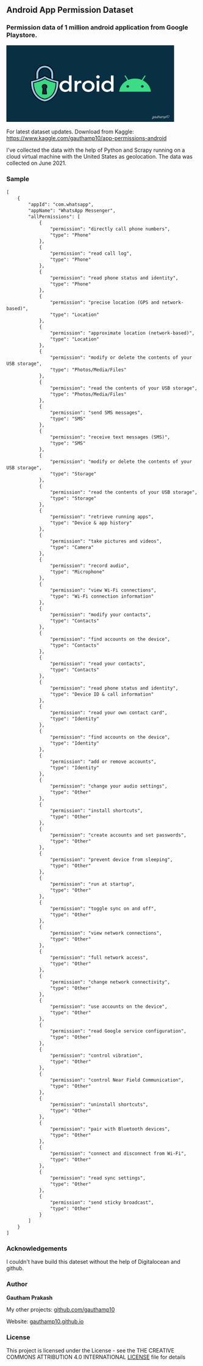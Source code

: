## Android App Permission Dataset

### Permission data of 1 million android application from Google Playstore.
<img src="banner.png" width="440" height="200" />


For latest dataset updates. Download from Kaggle: https://www.kaggle.com/gauthamp10/app-permissions-android

I've collected the data with the help of Python and Scrapy running on a cloud virtual machine with the United States as geolocation.
The data was collected on June 2021.

### Sample

```
[
    {
        "appId": "com.whatsapp",
        "appName": "WhatsApp Messenger",
        "allPermissions": [
            {
                "permission": "directly call phone numbers",
                "type": "Phone"
            },
            {
                "permission": "read call log",
                "type": "Phone"
            },
            {
                "permission": "read phone status and identity",
                "type": "Phone"
            },
            {
                "permission": "precise location (GPS and network-based)",
                "type": "Location"
            },
            {
                "permission": "approximate location (network-based)",
                "type": "Location"
            },
            {
                "permission": "modify or delete the contents of your USB storage",
                "type": "Photos/Media/Files"
            },
            {
                "permission": "read the contents of your USB storage",
                "type": "Photos/Media/Files"
            },
            {
                "permission": "send SMS messages",
                "type": "SMS"
            },
            {
                "permission": "receive text messages (SMS)",
                "type": "SMS"
            },
            {
                "permission": "modify or delete the contents of your USB storage",
                "type": "Storage"
            },
            {
                "permission": "read the contents of your USB storage",
                "type": "Storage"
            },
            {
                "permission": "retrieve running apps",
                "type": "Device & app history"
            },
            {
                "permission": "take pictures and videos",
                "type": "Camera"
            },
            {
                "permission": "record audio",
                "type": "Microphone"
            },
            {
                "permission": "view Wi-Fi connections",
                "type": "Wi-Fi connection information"
            },
            {
                "permission": "modify your contacts",
                "type": "Contacts"
            },
            {
                "permission": "find accounts on the device",
                "type": "Contacts"
            },
            {
                "permission": "read your contacts",
                "type": "Contacts"
            },
            {
                "permission": "read phone status and identity",
                "type": "Device ID & call information"
            },
            {
                "permission": "read your own contact card",
                "type": "Identity"
            },
            {
                "permission": "find accounts on the device",
                "type": "Identity"
            },
            {
                "permission": "add or remove accounts",
                "type": "Identity"
            },
            {
                "permission": "change your audio settings",
                "type": "Other"
            },
            {
                "permission": "install shortcuts",
                "type": "Other"
            },
            {
                "permission": "create accounts and set passwords",
                "type": "Other"
            },
            {
                "permission": "prevent device from sleeping",
                "type": "Other"
            },
            {
                "permission": "run at startup",
                "type": "Other"
            },
            {
                "permission": "toggle sync on and off",
                "type": "Other"
            },
            {
                "permission": "view network connections",
                "type": "Other"
            },
            {
                "permission": "full network access",
                "type": "Other"
            },
            {
                "permission": "change network connectivity",
                "type": "Other"
            },
            {
                "permission": "use accounts on the device",
                "type": "Other"
            },
            {
                "permission": "read Google service configuration",
                "type": "Other"
            },
            {
                "permission": "control vibration",
                "type": "Other"
            },
            {
                "permission": "control Near Field Communication",
                "type": "Other"
            },
            {
                "permission": "uninstall shortcuts",
                "type": "Other"
            },
            {
                "permission": "pair with Bluetooth devices",
                "type": "Other"
            },
            {
                "permission": "connect and disconnect from Wi-Fi",
                "type": "Other"
            },
            {
                "permission": "read sync settings",
                "type": "Other"
            },
            {
                "permission": "send sticky broadcast",
                "type": "Other"
            }
        ]
    }
]

```
### Acknowledgements

I couldn't have build this dateset without the help of Digitalocean and github.

### __Author__

 **Gautham Prakash**
 
  My other projects: [github.com/gauthamp10](https://github.com/gauthamp10)

  Website: [gauthamp10.github.io](https://gauthamp10.github.io)


### __License__  

This project is licensed under the  License - see the THE CREATIVE COMMONS ATTRIBUTION 4.0 INTERNATIONAL [LICENSE](LICENSE.md) file for details
